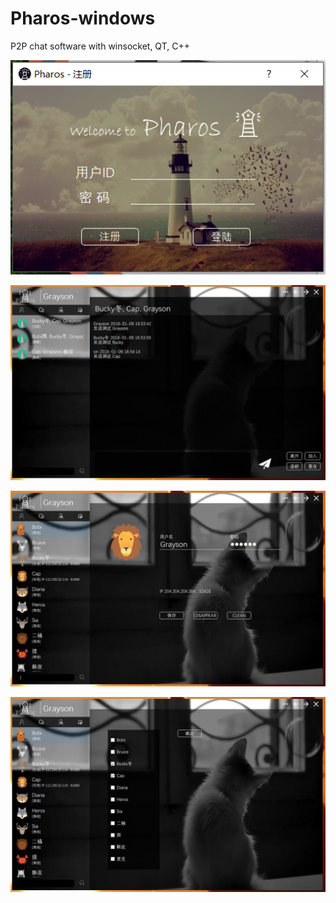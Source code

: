 # Pharos-windows
P2P chat software with winsocket, QT, C++

![login](https://github.com/MingxinChen/Pharos-windows/blob/master/images/log.png)  

![chatting](https://github.com/MingxinChen/Pharos-windows/blob/master/images/chat.jpg)  

![main](https://github.com/MingxinChen/Pharos-windows/blob/master/images/main.jpg)

![group](https://github.com/MingxinChen/Pharos-windows/blob/master/images/group.jpg)
